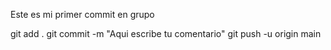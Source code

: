 Este es mi primer commit en grupo



git add .
git commit -m "Aqui escribe tu comentario"
git push -u origin main
